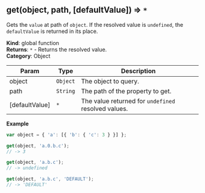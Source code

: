 <a name="get"></a>

## get(object, path, [defaultValue]) ⇒ <code>\*</code>

Gets the `value` at path of `object`. If the resolved value is `undefined`, the `defaultValue` is returned in its place.

**Kind**: global function  
**Returns**: <code>\*</code> - Returns the resolved value.  
**Category**: Object

| Param | Type | Description |
| --- | --- | --- |
| object | <code>Object</code> | The object to query. |
| path | <code>String</code> | The path of the property to get. |
| [defaultValue] | <code>\*</code> | The value returned for `undefined` resolved values. |

**Example**
```js
var object = { 'a': [{ 'b': { 'c': 3 } }] };

get(object, 'a.0.b.c');
// -> 3

get(object, 'a.b.c');
// -> undefined

get(object, 'a.b.c', 'DEFAULT');
// -> 'DEFAULT'
```
